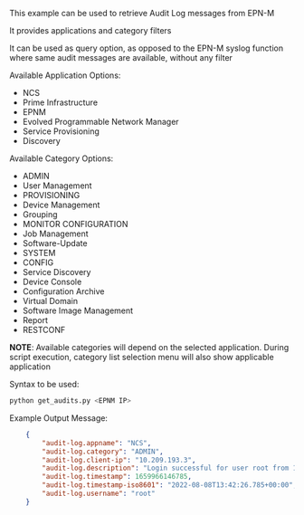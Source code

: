This example can be used to retrieve Audit Log messages from EPN-M

It provides applications and category filters

It can be used as query option, as opposed to the EPN-M syslog function where same audit messages are available, without any filter

Available Application Options:

   - NCS
   - Prime Infrastructure
   - EPNM
   - Evolved Programmable Network Manager
   - Service Provisioning
   - Discovery

Available Category Options:

   - ADMIN
   - User Management			   
   - PROVISIONING
   - Device Management
   - Grouping
   - MONITOR CONFIGURATION
   - Job Management
   - Software-Update			
   - SYSTEM
   - CONFIG
   - Service Discovery
   - Device Console	
   - Configuration Archive
   - Virtual Domain
   - Software Image Management
   - Report				 
   - RESTCONF

**NOTE**: Available categories will depend on the selected application. 
During script execution, category list selection menu will also show applicable application

Syntax to be used:
```python
python get_audits.py <EPNM IP>
```

Example Output Message:
```json
    {
        "audit-log.appname": "NCS",
        "audit-log.category": "ADMIN",
        "audit-log.client-ip": "10.209.193.3",
        "audit-log.description": "Login successful for user root from 10.209.193.3",
        "audit-log.timestamp": 1659966146785,
        "audit-log.timestamp-iso8601": "2022-08-08T13:42:26.785+00:00",
        "audit-log.username": "root"
    }
```